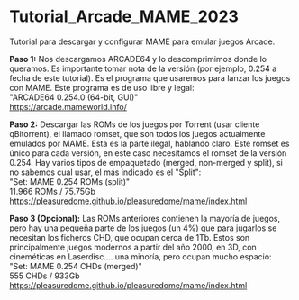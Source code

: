 # Tutorial_Arcade_MAME_2023
Tutorial para descargar y configurar MAME para emular juegos Arcade.

**Paso 1:** Nos descargamos ARCADE64 y lo descomprimimos donde lo queramos. Es importante tomar nota de la versión (por ejemplo, 0.254 a fecha de este tutorial). Es el programa que usaremos para lanzar los juegos con MAME. Este programa es de uso libre y legal:  
"ARCADE64 0.254.0 (64-bit, GUI)"  
https://arcade.mameworld.info/  

**Paso 2:** Descargar las ROMs de los juegos por Torrent (usar cliente qBitorrent), el llamado romset, que son todos los juegos actualmente emulados por MAME. Esta es la parte ilegal, hablando claro. Este romset es único para cada versión, en este caso necesitamos el romset de la versión 0.254. Hay varios tipos de empaquetado (merged, non-merged y split), si no sabemos cual usar, el más indicado es el "Split":  
"Set: MAME 0.254 ROMs (split)"  
11.966 ROMs / 75.75Gb  
https://pleasuredome.github.io/pleasuredome/mame/index.html  

**Paso 3 (Opcional):** Las ROMs anteriores contienen la mayoría de juegos, pero hay una pequeña parte de los juegos (un 4%) que para jugarlos se necesitan los ficheros CHD, que ocupan cerca de 1Tb. Estos son principalmente juegos modernos a partir del año 2000, en 3D, con cineméticas en Laserdisc.... una minoría, pero ocupan mucho espacio:  
"Set: MAME 0.254 CHDs (merged)"  
555 CHDs / 933Gb  
https://pleasuredome.github.io/pleasuredome/mame/index.html  
